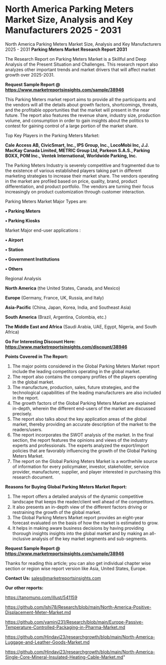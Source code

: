 # North America Parking Meters Market Size, Analysis and Key Manufacturers 2025 - 2031
North America Parking Meters Market Size, Analysis and Key Manufacturers 2025 - 2031
<strong>Parking Meters Market Research Report 2031</strong>

The Research Report on Parking Meters Market is a Skillful and Deep Analysis of the Present Situation and Challenges. This research report also analyzes other important trends and market drivers that will affect market growth over 2025-2031.

<strong>Request Sample Report @ <a href=https://www.marketreportsinsights.com/sample/38946>https://www.marketreportsinsights.com/sample/38946</a></strong>

This Parking Meters market report aims to provide all the participants and the vendors will all the details about growth factors, shortcomings, threats, and the profitable opportunities that the market will present in the near future. The report also features the revenue share, industry size, production volume, and consumption in order to gain insights about the politics to contest for gaining control of a large portion of the market share.

Top Key Players in the Parking Meters Market:

<strong>Cale Access AB, CivicSmart, Inc., IPS Group, Inc., LocoMobi Inc, J.J. MacKay Canada Limited, METRIC Group Ltd, Parkeon S.A.S., Parking BOXX, POM Inc., Ventek International, Worldwide Parking, Inc.</strong>

The Parking Meters Industry is severely competitive and fragmented due to the existence of various established players taking part in different marketing strategies to increase their market share. The vendors operating in the market are profiled based on price, quality, brand, product differentiation, and product portfolio. The vendors are turning their focus increasingly on product customization through customer interaction.

Parking Meters Market Major Types are:

<strong>•  Parking Meters

•  Parking Kiosks</strong>

Market Major end-user applications :

<strong>•  Airport

•  Station

•  Government Institutions

•  Others</strong>

Regional Analysis

</u><strong><b>North America</b></strong> (the United States, Canada, and Mexico)

<strong><b>Europe </b></strong>(Germany, France, UK, Russia, and Italy)

<strong><b>Asia-Pacific</b></strong> (China, Japan, Korea, India, and Southeast Asia)

<strong><b>South America</b></strong> (Brazil, Argentina, Colombia, etc.)

<strong><b>The Middle East and Africa</b></strong> (Saudi Arabia, UAE, Egypt, Nigeria, and South Africa)

<strong>Go For Interesting Discount Here: <a href=https://www.marketreportsinsights.com/discount/38946>https://www.marketreportsinsights.com/discount/38946</a></strong>

<strong>Points Covered in The Report:</strong>
<ol>
  <li>The major points considered in the Global Parking Meters Market report include the leading competitors operating in the global market.</li>
  <li>The report also contains the company profiles of the players operating in the global market.</li>
  <li>The manufacture, production, sales, future strategies, and the technological capabilities of the leading manufacturers are also included in the report.</li>
  <li>The growth factors of the Global Parking Meters Market are explained in-depth, wherein the different end-users of the market are discussed precisely.</li>
  <li>The report also talks about the key application areas of the global market, thereby providing an accurate description of the market to the readers/users.</li>
  <li>The report incorporates the SWOT analysis of the market. In the final section, the report features the opinions and views of the industry experts and professionals. The experts analyzed the export/import policies that are favorably influencing the growth of the Global Parking Meters Market.</li>
  <li>The report on the Global Parking Meters Market is a worthwhile source of information for every policymaker, investor, stakeholder, service provider, manufacturer, supplier, and player interested in purchasing this research document.</li>
</ol>
<strong>Reasons for Buying Global Parking Meters Market Report:</strong>

<ol>
  <li>The report offers a detailed analysis of the dynamic competitive landscape that keeps the reader/client well ahead of the competitors.</li>
  <li>It also presents an in-depth view of the different factors driving or restraining the growth of the global market.</li>
  <li>The Global Parking Meters Market report provides an eight-year forecast evaluated on the basis of how the market is estimated to grow.</li>
  <li>It helps in making aware business decisions by having providing thorough insights insights into the global market and by making an all-inclusive analysis of the key market segments and sub-segments.</li>
</ol>
<strong>Request Sample Report @ <a href=https://www.marketreportsinsights.com/sample/38946>https://www.marketreportsinsights.com/sample/38946</a></strong>


Thanks for reading this article; you can also get individual chapter wise section or region wise report version like Asia, United States, Europe.

<strong>Contact Us:</strong>
sales@marketreportsinsights.com

<strong>Our other reports:</strong>

<a href=https://tanomuno.com/illust/541159>https://tanomuno.com/illust/541159</a>

<a href=https://github.com/Ishi78/Research/blob/main/North-America-Positive-Displacement-Meter-Market.md>https://github.com/Ishi78/Research/blob/main/North-America-Positive-Displacement-Meter-Market.md</a>

<a href=https://github.com/yamini231/Research/blob/main/Europe-Passive-Temperature-Controlled-Packaging-in-Pharma-Market.md>https://github.com/yamini231/Research/blob/main/Europe-Passive-Temperature-Controlled-Packaging-in-Pharma-Market.md</a>

<a href=https://github.com/Hindavi23/researchgrowth/blob/main/North-America-Luggage-and-Leather-Goods-Market.md>https://github.com/Hindavi23/researchgrowth/blob/main/North-America-Luggage-and-Leather-Goods-Market.md</a>

<a href=https://github.com/Hindavi23/researchgrowth/blob/main/North-America-Single-Core-Mineral-Insulated-Heating-Cable-Market.md>https://github.com/Hindavi23/researchgrowth/blob/main/North-America-Single-Core-Mineral-Insulated-Heating-Cable-Market.md</a>"

